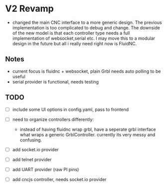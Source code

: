 # V2 Revamp
- changed the main CNC interface to a more generic design. The previous implementation is too complicated to debug and change. The downside of the new model is that each controller type needs a full implementation of websocket,serial etc. I may move this to a modular design in the future but all i really need right now is FluidNC.

## Notes
- current focus is fluidnc + websocket, plain Grbl needs auto polling to be useful
- serial provider is functional, needs testing



## TODO
- [ ] include some UI options in config.yaml, pass to frontend
- [ ] need to organize controllers differently:
    - instead of having fluidnc wrap grbl, have a seperate grbl interface what wraps a generic GrblController.  currently its very messy and confusing.
- [ ] add socket.io provider 
- [ ] add telnet provider
- [ ] add UART provider (raw PI pins)
- [ ] add cncjs controller, needs socket.io provider




